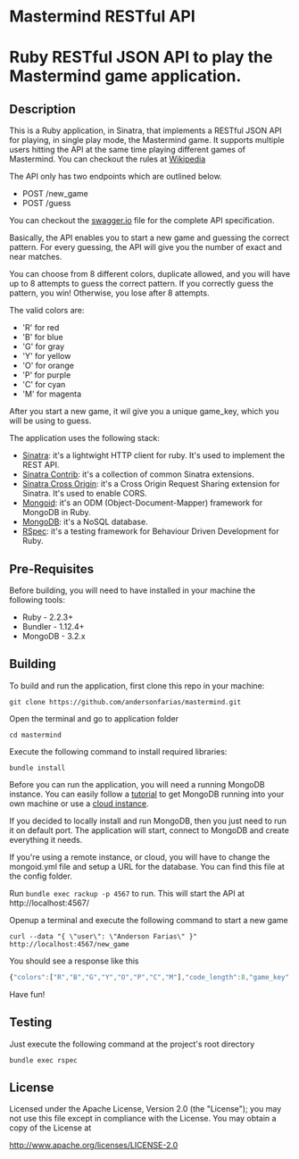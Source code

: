 # Mastermind RESTful API
# Ruby RESTful JSON API to play the Mastermind game application.

## Description

This is a Ruby application, in Sinatra, that implements a RESTful JSON API for playing, in single play mode, the Mastermind game.
It supports multiple users hitting the API at the same time playing different games of Mastermind.
You can checkout the rules at [Wikipedia](https://en.wikipedia.org/wiki/Mastermind_(board_game)#Gameplay_and_rules)

The API only has two endpoints which are outlined below.

* POST /new_game
* POST /guess

You can checkout the [swagger.io](./swagger.io) file for the complete API specification.

Basically, the API enables you to start a new game and guessing the correct pattern. For every guessing, the API will give you the number of exact and near matches.

You can choose from 8 different colors, duplicate allowed, and you will have up to 8 attempts to guess the correct pattern.
If you correctly guess the pattern, you win! Otherwise, you lose after 8 attempts.

The valid colors are:

* 'R' for red
* 'B' for blue
* 'G' for gray
* 'Y' for yellow
* 'O' for orange
* 'P' for purple
* 'C' for cyan
* 'M' for magenta

After you start a new game, it wil give you a unique game_key, which you will be using to guess.

The application uses the following stack:

* [Sinatra](http://www.sinatrarb.com/): it's a lightwight HTTP client for ruby. It's used to implement the REST API.
* [Sinatra Contrib](https://github.com/sinatra/sinatra-contrib): it's a collection of common Sinatra extensions.
* [Sinatra Cross Origin](https://github.com/britg/sinatra-cross_origin): it's a Cross Origin Request Sharing extension for Sinatra. It's used to enable CORS.
* [Mongoid](https://docs.mongodb.com/ecosystem/tutorial/ruby-mongoid-tutorial/): it's an ODM (Object-Document-Mapper) framework for MongoDB in Ruby.
* [MongoDB](https://www.mongodb.com/): it's a NoSQL database.
* [RSpec](http://rspec.info/): it's a testing framework for Behaviour Driven Development for Ruby.

## Pre-Requisites

Before building, you will need to have installed in your machine the following tools:

* Ruby - 2.2.3+
* Bundler - 1.12.4+
* MongoDB - 3.2.x

## Building

  To build and run the application, first clone this repo in your machine:
  
  ```
  git clone https://github.com/andersonfarias/mastermind.git
  ```
  
  Open the terminal and go to application folder
  
  ```
  cd mastermind
  ```
  
  Execute the following command to install required libraries:
  
  ```
  bundle install
  ```
  
  Before you can run the application, you will need a running MongoDB instance. You can easily follow a [tutorial](https://docs.mongodb.com/manual/installation/) to get MongoDB running into your own machine or use a [cloud instance](https://mlab.com/).
  
  If you decided to locally install and run MongoDB, then you just need to run it on default port. The application will start, connect to MongoDB and create everything it needs.

  If you're using a remote instance, or cloud, you will have to change the mongoid.yml file and setup a URL for the database. You can find this file at the config folder.

  Run `bundle exec rackup -p 4567` to run. This will start the API at http://localhost:4567/
  
  Openup a terminal and execute the following command to start a new game
  
  ```
  curl --data "{ \"user\": \"Anderson Farias\" }" http://localhost:4567/new_game
  ```
  
  You should see a response like this
  
  ```javascript
  {"colors":["R","B","G","Y","O","P","C","M"],"code_length":8,"game_key":"574142d7f293448b42000000","num_guesses":0,"past_results":[],"solved":false}
  ```
  
  Have fun!

## Testing

Just execute the following command at the project's root directory

```
bundle exec rspec
```

## License

Licensed under the Apache License, Version 2.0 (the "License"); you may not use this file except in compliance with the License. You may obtain a copy of the License at

http://www.apache.org/licenses/LICENSE-2.0
